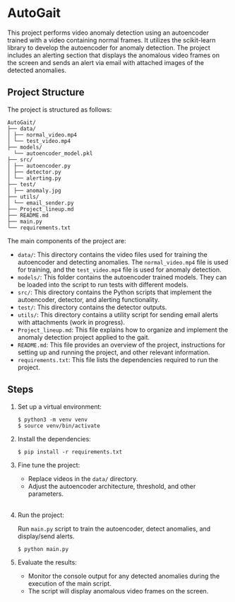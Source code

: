 # AutoGait

This project performs video anomaly detection using an autoencoder trained with a video containing normal frames. It utilizes the scikit-learn library to develop the autoencoder for anomaly detection. The project includes an alerting section that displays the anomalous video frames on the screen and sends an alert via email with attached images of the detected anomalies.

## Project Structure

The project is structured as follows:

    AutoGait/
    ├── data/
    │ ├── normal_video.mp4
    │ └── test_video.mp4
    ├── models/
      └── autoencoder_model.pkl
    ├── src/
    │ ├── autoencoder.py
    │ ├── detector.py
    │ └── alerting.py
    ├── test/
    │ ├── anomaly.jpg
    ├── utils/
    │ └── email_sender.py
    ├── Project_lineup.md
    ├── README.md
    ├── main.py
    └── requirements.txt


The main components of the project are:

- `data/`: This directory contains the video files used for training the autoencoder and detecting anomalies. The `normal_video.mp4` file is used for training, and the `test_video.mp4` file is used for anomaly detection.
- `models/`: This folder contains the autoencoder trained models. They can be loaded into the script to run tests with different models.
- `src/`: This directory contains the Python scripts that implement the autoencoder, detector, and alerting functionality.
- `test/`: This directory contains the detector outputs.
- `utils/`: This directory contains a utility script for sending email alerts with attachments (work in progress).
- `Project_lineup.md`: This file explains how to organize and implement the anomaly detection project applied to the gait.
- `README.md`: This file provides an overview of the project, instructions for setting up and running the project, and other relevant information.
- `requirements.txt`: This file lists the dependencies required to run the project.

## Steps

1. Set up a virtual environment:

    ```plaintext
    $ python3 -m venv venv
    $ source venv/bin/activate

2. Install the dependencies:

    ```plaintext
    $ pip install -r requirements.txt

3. Fine tune the project:

    - Replace videos in the `data/` directory.
    - Adjust the autoencoder architecture, threshold, and other parameters.
&nbsp;  
&nbsp;  
4. Run the project:

    Run `main.py` script to train the autoencoder, detect anomalies, and display/send alerts.

    ```plaintext
    $ python main.py

5. Evaluate the results:

    - Monitor the console output for any detected anomalies during the execution of the main script.
    - The script will display anomalous video frames on the screen.